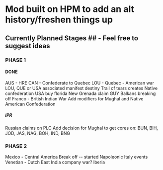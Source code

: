 # Mod built on HPM to add an alt history/freshen things up #

## Currently Planned Stages ## - Feel free to suggest ideas

### PHASE 1 ###

#### DONE ####
AUS - HRE 
CAN - Confederate to Quebec 
LOU - Quebec - American war 
LOU, QUE or USA associated manifest destiny 
Trail of tears creates Native confederation 
USA buy florida 
New Grenada claim GUY
Balkans breaking off
Franco - British Indian War
Add modifiers for Mughal and Native American Confederation

##### IPR #####
Russian claims on PLC
Add decision for Mughal to get cores on: BUN, BIH, JOD, JAS, NAG, BOH, IND, BNG

### PHASE 2 ###
Mexico - Central America Break off -- started
Napoleonic Italy events 
Venetian - Dutch East India company war?
Iberia